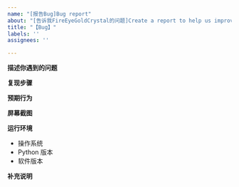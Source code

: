 ```yaml
---
name: "[报告Bug]Bug report"
about: "[告诉我FireEyeGoldCrystal的问题]Create a report to help us improve"
title: "【Bug】"
labels: ''
assignees: ''

---
```


**描述你遇到的问题**
<!-- 清晰、准确地描述你遇到了什么问题。 -->

**复现步骤**
<!-- 出现问题前进行的操作：
1. 使用...功能
2. 输入了...
3. 出现了...问题
-->

**预期行为**
<!-- 描述你预期的正确行为 -->

**屏幕截图**
<!-- 最好提供出现问题时的截图。 -->

**运行环境**
 - 操作系统 
   <!-- (例. Windows 10 21H1) -->
 - Python 版本 
 - 软件版本 

**补充说明**
<!-- 其他相关内容，如配置文件和Stacktrace -->
